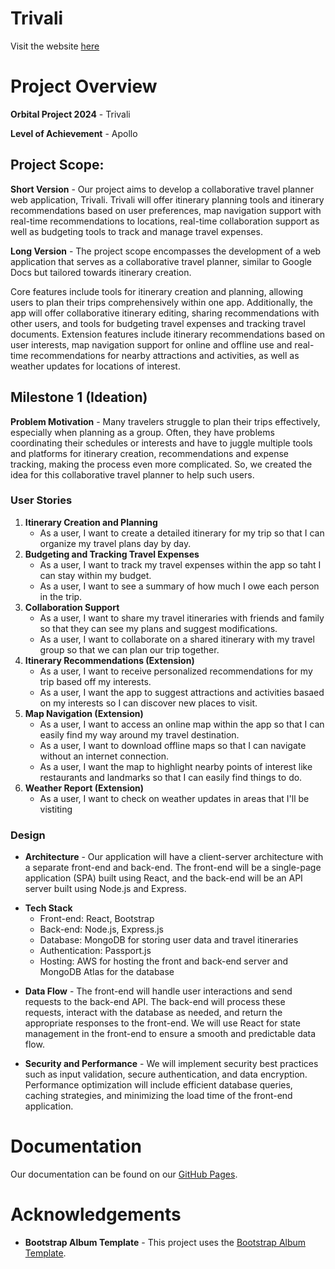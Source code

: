 # Trivali
Visit the website [here](http://13.212.6.226:3000/welcome)

# Project Overview
**Orbital Project 2024** - Trivali 

**Level of Achievement** - Apollo

## Project Scope:
**Short Version** - Our project aims to develop a collaborative travel planner web application, Trivali. Trivali will offer itinerary planning tools and itinerary recommendations based on user preferences, map navigation support with real-time recommendations to locations, real-time collaboration support as well as budgeting tools to track and manage travel expenses.

**Long Version** - The project scope encompasses the development of a web application that serves as a collaborative travel planner, similar to Google Docs but tailored towards itinerary creation. 

Core features include tools for itinerary creation and planning, allowing users to plan their trips comprehensively within one app. Additionally, the app will offer collaborative itinerary editing, sharing recommendations with other users, and tools for budgeting travel expenses and tracking travel documents. Extension features include
itinerary recommendations based on user interests, map navigation support for online and offline use and real-time recommendations for nearby attractions and activities, as well as weather updates for locations of interest.

## Milestone 1 (Ideation)
**Problem Motivation** - Many travelers struggle to plan their trips effectively, especially when planning as a group. Often, they have problems coordinating their schedules or interests and have to juggle multiple tools and platforms for itinerary creation, recommendations and expense tracking, making the process even more complicated. So, we created the idea for this collaborative travel planner to help such users. 

### User Stories
1. **Itinerary Creation and Planning**
    - As a user, I want to create a detailed itinerary for my trip so that I can organize my travel plans day by day.
2. **Budgeting and Tracking Travel Expenses**
    - As a user, I want to track my travel expenses within the app so taht I can stay within my budget.
    - As a user, I want to see a summary of how much I owe each person in the trip.
3. **Collaboration Support**
    - As a user, I want to share my travel itineraries with friends and family so that they can see my plans and suggest modifications.
    - As a user, I want to collaborate on a shared itinerary with my travel group so that we can plan our trip together.
4. **Itinerary Recommendations (Extension)**
    - As a user, I want to receive personalized recommendations for my trip based off my interests.
    - As a user, I want the app to suggest attractions and activities basaed on my interests so I can discover new places to visit.
5. **Map Navigation (Extension)**
    - As a user, I want to access an online map within the app so that I can easily find my way around my travel destination.
    - As a user, I want to download offline maps so that I can navigate without an internet connection.
    - As a user, I want the map to highlight nearby points of interest like restaurants and landmarks so that I can easily find things to do.
6. **Weather Report (Extension)**
    - As a user, I want to check on weather updates in areas that I'll be vistiting

### Design
- **Architecture** - Our application will have a client-server architecture with a separate front-end and back-end. The front-end will be a single-page application (SPA) built using React, and the back-end will be an API server built using Node.js and Express.
<!-- The front-end and back-end will communicate via RESTful APIs. -->

- **Tech Stack**
    - Front-end: React, Bootstrap
    - Back-end: Node.js, Express.js
    - Database: MongoDB for storing user data and travel itineraries
    - Authentication: Passport.js
    - Hosting: AWS for hosting the front and back-end server and MongoDB Atlas for the database

<!-- - **User Interface (UI) Design**
We will use a clean and modern design with a focus on usability. Wireframes and mockups will be created using tools like Figma or Sketch to plan the layout and visual elements of the application. -->

<!-- - **User Experience (UX) Design**
Our UX design will focus on ease of use, with user testing conducted to gather feedback and iterate on the design. Key considerations will include intuitive navigation, clear labeling, and providing helpful prompts and tooltips. -->

- **Data Flow** - The front-end will handle user interactions and send requests to the back-end API. The back-end will process these requests, interact with the database as needed, and return the appropriate responses to the front-end. We will use React for state management in the front-end to ensure a smooth and predictable data flow.

- **Security and Performance** - We will implement security best practices such as input validation, secure authentication, and data encryption. Performance optimization will include efficient database queries, caching strategies, and minimizing the load time of the front-end application.

<!-- **Proposed Core Features**
1. **Itinerary Creation and Planning** - Users can create and organize their trip itineraries, including accomodation and transportation details.
2. **Manage Travel Finances** - Users can input expenses and the web app will automatically calculate who owes whom how much money at the end of the trip, relieving them of the trouble of managing expenses.
3. **Collaboration Support** - Users will be able to collaborate and plan trips together in real-time. -->
# Documentation
Our documentation can be found on our [GitHub Pages](https://agenthagu.github.io/Trivali/).

# Acknowledgements
- **Bootstrap Album Template** - This project uses the [Bootstrap Album Template](https://getbootstrap.com/docs/4.0/examples/album/).
